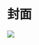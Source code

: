 # 封面

![](https://gitee.com/XiShanSnow/imagebed/raw/master/images/articles/spatialPresent_20210506103156_02.webp)


